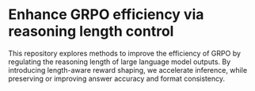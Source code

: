 # Enhance GRPO efficiency via reasoning length control
This repository explores methods to improve the efficiency of GRPO by regulating the reasoning length of large language model outputs. By introducing length-aware reward shaping, we accelerate inference, while preserving or improving answer accuracy and format consistency.
